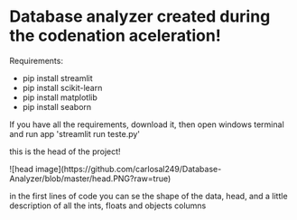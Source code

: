 # Database analyzer created during the codenation aceleration!

<p> Requirements: </p>
<ul>
  <li>pip install streamlit</li>
  <li>pip install scikit-learn</li>
  <li>pip install matplotlib </li>
  <li>pip install seaborn</li>
</ul>

<p> If you have all the requirements, download it, then open windows terminal and run app 'streamlit run teste.py'</p>

<p> this is the head of the project! </p>
![head image](https://github.com/carlosal249/Database-Analyzer/blob/master/head.PNG?raw=true) 

<p> in the first lines of code you can se the shape of the data,  head, and a little description of all the ints, floats and objects columns</p>

